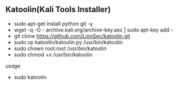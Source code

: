 ## Katoolin(Kali Tools Installer)

* sudo apt-get install python git -y
* wget -q -O - archive.kali.org/archive-key.asc | sudo apt-key add -
* git clone https://github.com/LionSec/katoolin.git
* sudo cp katoolin/katoolin.py /usr/bin/katoolin
* sudo chown root:root /usr/bin/katoolin
* sudo chmod +x /usr/bin/katoolin

*usage*

* sudo katoolin